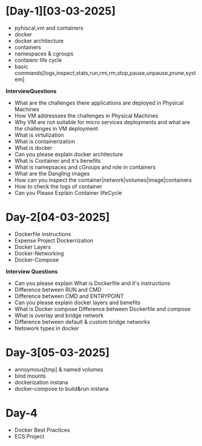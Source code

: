 # [Day-1][03-03-2025]
- pyhiscal,vm and containers
- docker
- docker architecture
- containers
- namespaces & cgroups
- contaienr life cycle
- basic commands[logs,inspect,stats,run,rmi,rm,stop,pause,unpause,prune,system]

**InterviewQuestions**
- What are the challenges there applications are deployed in Physical Machines
- How VM  addressses the challenges in Physical Machines
- Why VM are not suitable for micro services deployments and what are the challenges in VM deployment
- What is virtulization 
- What is containerization
- What is docker
- Can you please explain docker architecture
- What is Container and it's benefits
- What is namepsaces and cGroups and role in containers
- What are the Dangling images
- How can you inspect the container|network|volumes|image|containers
- How to check the logs of container
- Can you Please Explain Container lifeCycle
 

# Day-2[04-03-2025]
- Dockerfile instructions
- Expense Project Dockerrization
- Docker Layers
- Docker-Networking
- Docker-Compose

**Interview Questions**
- Can you please explain What is Dockerfile and it's instructions
- Difference between RUN and CMD
- Difference between CMD and ENTRYPOINT
- Can you please explain docker layers and benefits
- What is Docker compose Difference between Dockerfile and compose
- What is overlay and bridge network
- Difference between default & custom bridge networks
- Netowork types in docker

# Day-3[05-03-2025]
- annoymous[tmp] & named volumes
- bind mounts
- dockerization instana
- docker-compose to build&run instana
# Day-4
- Docker Best Practices
- ECS Project
